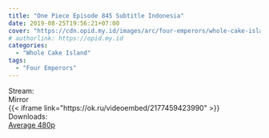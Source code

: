 ```yaml
---
title: "One Piece Episode 845 Subtitle Indonesia"
date: 2019-08-25T19:56:21+07:00
cover: "https://cdn.opid.my.id/images/arc/four-emperors/whole-cake-island.webp" # Optional, cover
# authorlink: https://opid.my.id
categories:
  - "Whole Cake Island"
tags:
  - "Four Emperors"
---
```

<div class="ui menu violet borderless inverted">
  <div class="header item active">
        Stream:
    </div>
  <a class="active item" data-tab="mirror">
    <i class="odnoklassniki icon"></i> Mirror
  </a>
</div>
<div class="ui bottom attached tab segment active" style="border:0 !important;" data-tab="mirror">
{{< iframe link="https://ok.ru/videoembed/2177459423990" >}}
</div>
<div class="ui menu violet borderless inverted">
  <div class="header item active">
        Downloads:
    </div>
  <a class="item nounderline" href="https://ouo.io/RQI4Mz" target="_blank" rel="dofollow"><i class="google drive icon"></i>
    Average 480p</a>
</div>